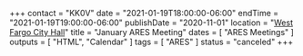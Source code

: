 +++
contact = "KK0V"
date = "2021-01-19T18:00:00-06:00"
endTime = "2021-01-19T19:00:00-06:00"
publishDate = "2020-11-01"
location = "[West Fargo City Hall](/places/west-fargo-city-hall/)"
title = "January ARES Meeting"
dates = [ "ARES Meetings" ]
outputs = [ "HTML", "Calendar" ]
tags = [ "ARES" ]
status = "canceled"
+++
